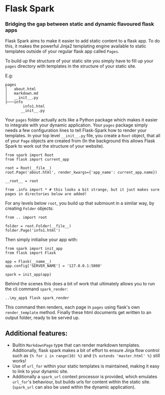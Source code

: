# Flask Spark
### Bridging the gap between static and dynamic flavoured flask apps

Flask Spark aims to make it easier to add static content to a flask app. To do this, it makes the powerful Jinja2
templating engine available to static templates outside of your regular flask app called `Pages`.

To build up the structure of your static site you simply have to fill up your `pages` directory with templates in the
structure of your static site.

E.g:

    pages
    │   about.html
    │   markdown.md
    │   __init__.py
    ├───info
            info1.html
           __init__.py

Your `pages` folder actually acts like a Python package which makes it easier to integrate with your
dynamic application. Your `pages` package simply needs a few configuration lines to tell Flask-Spark how to
render your templates. In your top level `__init__.py` file, you create a `Root` object, that all of your `Page` objects
are created from (In the background this allows Flask Spark to work out the structure of your website).

    from spark import Root
    from flask import current_app

    root = Root(__file__)
    root.Page('about.html', render_kwargs={'app_name': current_app.name})

    __root__ = root

    from .info import * # this looks a bit strange, but it just makes sure pages in directories below are added!

For any levels below `root`, you build up that submount in a similar way, by creating `Folder` objects:

    from .. import root

    folder = root.Folder(__file__)
    folder.Page('info1.html')

Then simply initialise your app with:

    from spark import init_app
    from flask import Flask

    app = Flask(__name__)
    app.config['SERVER_NAME'] = '127.0.0.1:5000'

    spark = init_app(app)

Behind the scenes this does a bit of work that ultimately allows you to run the cli command `spark_render`:

    ..\my_app$ flask spark_render

This command then renders, each page in `pages` using flask's own `render_template` method. Finally these html documents
get written to an output folder, ready to be served up.

## Additional features:

* Builtin `MarkdownPage` type that can render markdown templates. Additionally, flask spark makes a bit of effort to
ensure Jinja flow control such as `{% for i in range(10) %}` and `{% extends 'master.html' %}` still works!
* Use of `url_for` within your static templates is maintained, making it easy to link to your dynamic site.
* Additionally a `spark_url` context processor is provided, which emulates `url_for`'s behaviour, but builds urls for
content within the static site. (`spark_url` can also be used within the dynamic application).
